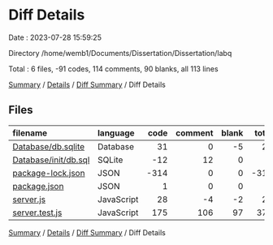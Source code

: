 # Diff Details

Date : 2023-07-28 15:59:25

Directory /home/wemb1/Documents/Dissertation/Dissertation/labq

Total : 6 files,  -91 codes, 114 comments, 90 blanks, all 113 lines

[Summary](results.md) / [Details](details.md) / [Diff Summary](diff.md) / Diff Details

## Files
| filename | language | code | comment | blank | total |
| :--- | :--- | ---: | ---: | ---: | ---: |
| [Database/db.sqlite](/Database/db.sqlite) | Database | 31 | 0 | -5 | 26 |
| [Database/init/db.sql](/Database/init/db.sql) | SQLite | -12 | 12 | 0 | 0 |
| [package-lock.json](/package-lock.json) | JSON | -314 | 0 | 0 | -314 |
| [package.json](/package.json) | JSON | 1 | 0 | 0 | 1 |
| [server.js](/server.js) | JavaScript | 28 | -4 | -2 | 22 |
| [server.test.js](/server.test.js) | JavaScript | 175 | 106 | 97 | 378 |

[Summary](results.md) / [Details](details.md) / [Diff Summary](diff.md) / Diff Details